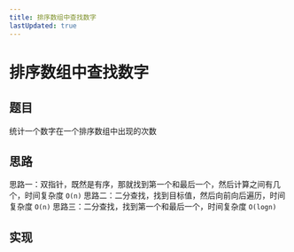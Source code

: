 ```yaml
---
title: 排序数组中查找数字
lastUpdated: true
---
```


# 排序数组中查找数字

## 题目

统计一个数字在一个排序数组中出现的次数

## 思路

思路一：双指针，既然是有序，那就找到第一个和最后一个，然后计算之间有几个，时间复杂度 `O(n)`
思路二：二分查找，找到目标值，然后向前向后遍历，时间复杂度 `O(n)`
思路三：二分查找，找到第一个和最后一个，时间复杂度 `O(logn)`

## 实现
